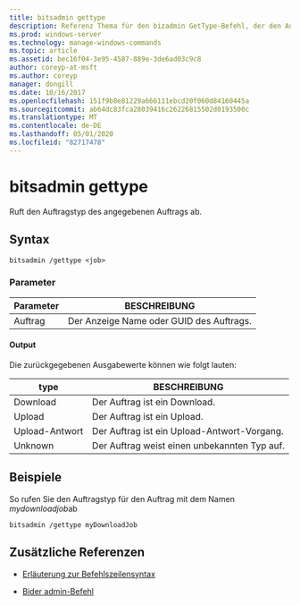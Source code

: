 ```yaml
---
title: bitsadmin gettype
description: Referenz Thema für den bizadmin GetType-Befehl, der den Auftragstyp des angegebenen Auftrags abruft.
ms.prod: windows-server
ms.technology: manage-windows-commands
ms.topic: article
ms.assetid: bec16f04-3e95-4587-889e-3de6ad03c9c8
author: coreyp-at-msft
ms.author: coreyp
manager: dongill
ms.date: 10/16/2017
ms.openlocfilehash: 151f9b8e81229a666111ebcd20f060d84160445a
ms.sourcegitcommit: ab64dc83fca28039416c26226815502d0193500c
ms.translationtype: MT
ms.contentlocale: de-DE
ms.lasthandoff: 05/01/2020
ms.locfileid: "82717478"
---
```

# <a name="bitsadmin-gettype"></a>bitsadmin gettype

Ruft den Auftragstyp des angegebenen Auftrags ab.

## <a name="syntax"></a>Syntax

```
bitsadmin /gettype <job>
```

### <a name="parameters"></a>Parameter

| Parameter | BESCHREIBUNG |
| -------------- | -------------- |
| Auftrag | Der Anzeige Name oder GUID des Auftrags. |

#### <a name="output"></a>Output

Die zurückgegebenen Ausgabewerte können wie folgt lauten:

| type | BESCHREIBUNG |
| --------------- | ----------- |
| Download | Der Auftrag ist ein Download. |
| Upload | Der Auftrag ist ein Upload. |
| Upload-Antwort | Der Auftrag ist ein Upload-Antwort-Vorgang. |
| Unknown | Der Auftrag weist einen unbekannten Typ auf. |

## <a name="examples"></a>Beispiele

So rufen Sie den Auftragstyp für den Auftrag mit dem Namen *mydownloadjob*ab

```
bitsadmin /gettype myDownloadJob
```

## <a name="additional-references"></a>Zusätzliche Referenzen

- [Erläuterung zur Befehlszeilensyntax](command-line-syntax-key.md)

- [Bider admin-Befehl](bitsadmin.md)
